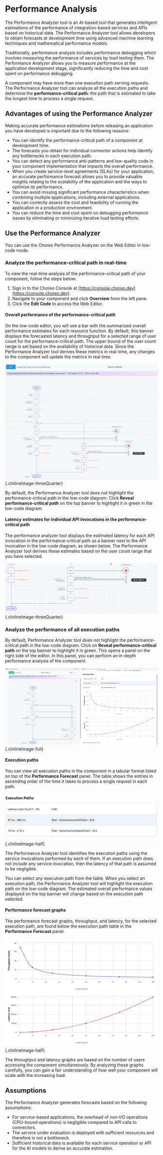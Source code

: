 # Performance Analysis

The Performance Analyzer tool is an AI-based tool that generates intelligent estimations of the performance of integration-based services and APIs based on historical data. The Performance Analyzer tool allows developers to obtain forecasts at development time using advanced machine learning techniques and mathematical performance models.

Traditionally, performance analysis includes performance debugging which involves measuring the performance of services by load testing them. The Performance Analyzer allows you to measure performance at the application development stage, significantly reducing the time and cost spent on performance debugging.

A component may have more than one execution path serving requests. The Performance Analyzer tool can analyze all the execution paths and determine the **performance-critical path**: the path that is estimated to take the longest time to process a single request.

## Advantages of using the Performance Analyzer

Making accurate performance estimations before releasing an application you have developed is important due to the following reasons:

- You can identify the performance-critical path of a component at development time. 
- The forecasts you obtain for individual connector actions help identify any bottlenecks in each execution path.
- You can detect any performance anti-patterns and low-quality code in your component implementation that impacts the overall performance. 
- When you create service-level agreements (SLAs) for your application, an accurate performance forecast allows you to provide valuable insights relating to the scalability of the application and the ways to optimize its performance.
- You can avoid missing significant performance characteristics when combining multiple applications, including external applications.
- You can correctly assess the cost and feasibility of running the application in a production environment.
- You can reduce the time and cost spent on debugging performance issues by eliminating or minimizing iterative load testing efforts.

## Use the Performance Analyzer

You can use the Choreo Performance Analyzer on the Web Editor in low-code mode. 

### Analyze the performance-critical path in real-time

To view the real-time analysis of the performance-critical path of your component, follow the steps below:

1. Sign in to the Choreo Console at [https://console.choreo.dev](https://console.choreo.dev). 
2. Navigate to your component and click **Overview** from the left pane. 
3. Click the **Edit Code** to access the Web Editor.

#### Overall performance of the performance-critical path

On the low-code editor, you will see a bar with the summarized overall performance estimates for each resource function. By default, this banner displays the forecasted latency and throughput for a selected range of user count for the performance-critical path. The upper bound of the user count range is set based on the availability of historical data. Since the Performance Analyzer tool derives these metrics in real-time,  any changes to the component will update the metrics in real time. 

![Real-time performance analysis of the critical path](../assets/img/references/performance-analysis/real-time-performance-analysis.png){.cInlineImage-threeQuarter}

By default, the Performance Analyzer tool does not highlight the performance-critical path in the low-code diagram. Click  **Reveal performance-critical path** on the top banner to highlight it in green in the low-code diagram.

#### Latency estimates for individual API invocations in the performance-critical path

The performance analyzer tool displays the estimated latency for each API invocation in the performance-critical path as a banner next to the API invocation in the low-code diagram, as shown below. The Performance Analyzer tool derives these estimates based on the user count range that you have selected.

![Latency estimates for API Invocations in the performce-critical path](../assets/img/references/performance-analysis/latency-estimates-api-invocation.png){.cInlineImage-threeQuarter}

### Analyze the performance of all execution paths

By default, Performance Analyzer tool does not highlight the performance-critical path in the low-code diagram. Click on  **Reveal performance-critical path** on the top banner to highlight it in green. This opens a panel on the right side of the editor. In this panel, you can perform an in-depth performance analysis of the component. 

![In-depth performance analysis](../assets/img/references/performance-analysis/in-depth-analysis.png){.cInlineImage-full}

#### Execution paths

You can view all execution paths in the component in a tabular format listed on top of the **Performance Forecast** panel. The table shows the entries in ascending order of the time it takes to process a single request in each path.

![Execution paths](../assets/img/references/performance-analysis/execution-paths.png){.cInlineImage-half}

The Performance Analyzer tool identifies the execution paths using the service invocations performed by each of them. If an execution path does not include any service invocation, then the latency of that path is assumed to be negligible.

You can select any execution path from the table. When you select an execution path, the Performance Analyzer tool will highlight the execution path on the low-code diagram. The estimated overall performance values displayed on the top banner will change based on the execution path selected.

#### Performance forecast graphs

The performance forecast graphs, throughput, and latency, for the selected execution path, are found below the execution path table in the **Performance Forecast** panel.

![Performance graphs](../assets/img/references/performance-analysis/performance-graphs.png){.cInlineImage-half}

The throughput and latency graphs are based on the number of users accessing the component simultaneously. By analyzing these graphs carefully, you can gain a fair understanding of how well your component will scale with the increasing load.

## Assumptions

The Performance Analyzer generates forecasts based on the following assumptions:

- For service-based applications, the overhead of non-I/O operations (CPU-bound operations) is negligible compared to API calls to connectors. 
- The service under evaluation is deployed with sufficient resources and therefore is not a bottleneck.
- Sufficient historical data is available for each service operation or API for the AI models to derive an accurate estimation.